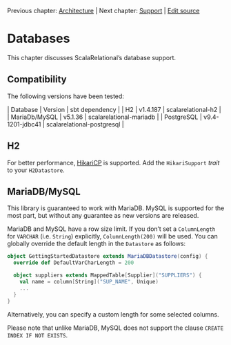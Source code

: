 Previous chapter: [Architecture](architecture.md)  |  Next chapter: [Support](support.md)  |  [Edit source](https://github.com/outr/scalarelational-manual/edit/master/manual/databases.md)

# Databases
This chapter discusses ScalaRelational’s database support.

## Compatibility
The following versions have been tested:

| Database  | Version  | sbt dependency  |
| H2  | v1.4.187  | scalarelational-h2  |
| MariaDb/MySQL  | v5.1.36  | scalarelational-mariadb  |
| PostgreSQL  | v9.4-1201-jdbc41  | scalarelational-postgresql  |
## H2
For better performance, [HikariCP](http://brettwooldridge.github.io/HikariCP/) is supported. Add the `HikariSupport` *trait* to your `H2Datastore`.


## MariaDB/MySQL
This library is guaranteed to work with MariaDB. MySQL is supported for the most part, but without any guarantee as new versions are released.

MariaDB and MySQL have a row size limit. If you don’t set a `ColumnLength` for `VARCHAR` (i.e. `String`) explicitly, `ColumnLength(200)` will be used. You can globally override the default length in the `Datastore` as follows:

```scala
object GettingStartedDatastore extends MariaDBDatastore(config) {
  override def DefaultVarCharLength = 200

  object suppliers extends MappedTable[Supplier]("SUPPLIERS") {
    val name = column[String]("SUP_NAME", Unique)
    ...
  }
}
```
Alternatively, you can specify a custom length for some selected columns.

Please note that unlike MariaDB, MySQL does not support the clause `CREATE INDEX IF NOT EXISTS`.



